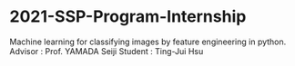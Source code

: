 # 2021-SSP-Program-Internship
Machine learning for classifying images by feature engineering in python.
Advisor : Prof. YAMADA Seiji
Student : Ting-Jui Hsu



